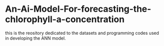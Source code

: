 # An-Ai-Model-For-forecasting-the-chlorophyll-a-concentration
this is the reository dedicated to the datasets and programming codes used in developing the ANN model.
